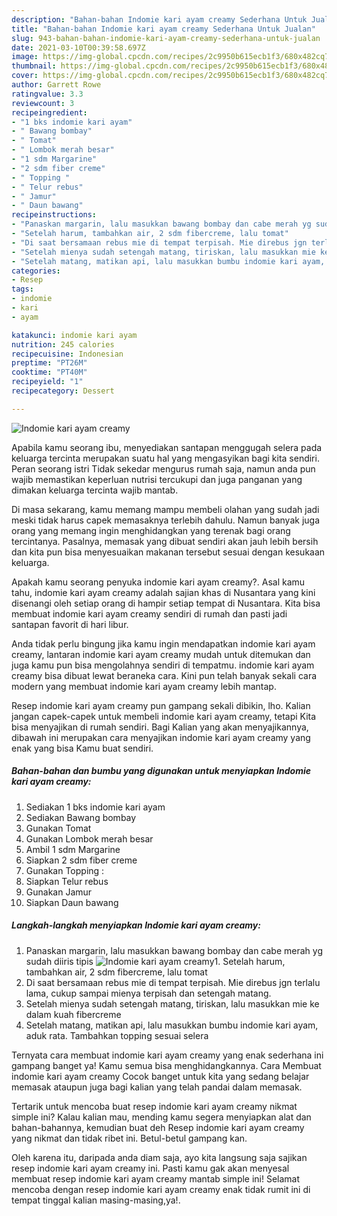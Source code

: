 ```yaml
---
description: "Bahan-bahan Indomie kari ayam creamy Sederhana Untuk Jualan"
title: "Bahan-bahan Indomie kari ayam creamy Sederhana Untuk Jualan"
slug: 943-bahan-bahan-indomie-kari-ayam-creamy-sederhana-untuk-jualan
date: 2021-03-10T00:39:58.697Z
image: https://img-global.cpcdn.com/recipes/2c9950b615ecb1f3/680x482cq70/indomie-kari-ayam-creamy-foto-resep-utama.jpg
thumbnail: https://img-global.cpcdn.com/recipes/2c9950b615ecb1f3/680x482cq70/indomie-kari-ayam-creamy-foto-resep-utama.jpg
cover: https://img-global.cpcdn.com/recipes/2c9950b615ecb1f3/680x482cq70/indomie-kari-ayam-creamy-foto-resep-utama.jpg
author: Garrett Rowe
ratingvalue: 3.3
reviewcount: 3
recipeingredient:
- "1 bks indomie kari ayam"
- " Bawang bombay"
- " Tomat"
- " Lombok merah besar"
- "1 sdm Margarine"
- "2 sdm fiber creme"
- " Topping "
- " Telur rebus"
- " Jamur"
- " Daun bawang"
recipeinstructions:
- "Panaskan margarin, lalu masukkan bawang bombay dan cabe merah yg sudah diiris tipis"
- "Setelah harum, tambahkan air, 2 sdm fibercreme, lalu tomat"
- "Di saat bersamaan rebus mie di tempat terpisah. Mie direbus jgn terlalu lama, cukup sampai mienya terpisah dan setengah matang."
- "Setelah mienya sudah setengah matang, tiriskan, lalu masukkan mie ke dalam kuah fibercreme"
- "Setelah matang, matikan api, lalu masukkan bumbu indomie kari ayam, aduk rata. Tambahkan topping sesuai selera"
categories:
- Resep
tags:
- indomie
- kari
- ayam

katakunci: indomie kari ayam 
nutrition: 245 calories
recipecuisine: Indonesian
preptime: "PT26M"
cooktime: "PT40M"
recipeyield: "1"
recipecategory: Dessert

---
```



![Indomie kari ayam creamy](https://img-global.cpcdn.com/recipes/2c9950b615ecb1f3/680x482cq70/indomie-kari-ayam-creamy-foto-resep-utama.jpg)

Apabila kamu seorang ibu, menyediakan santapan menggugah selera pada keluarga tercinta merupakan suatu hal yang mengasyikan bagi kita sendiri. Peran seorang istri Tidak sekedar mengurus rumah saja, namun anda pun wajib memastikan keperluan nutrisi tercukupi dan juga panganan yang dimakan keluarga tercinta wajib mantab.

Di masa  sekarang, kamu memang mampu membeli olahan yang sudah jadi meski tidak harus capek memasaknya terlebih dahulu. Namun banyak juga orang yang memang ingin menghidangkan yang terenak bagi orang tercintanya. Pasalnya, memasak yang dibuat sendiri akan jauh lebih bersih dan kita pun bisa menyesuaikan makanan tersebut sesuai dengan kesukaan keluarga. 



Apakah kamu seorang penyuka indomie kari ayam creamy?. Asal kamu tahu, indomie kari ayam creamy adalah sajian khas di Nusantara yang kini disenangi oleh setiap orang di hampir setiap tempat di Nusantara. Kita bisa membuat indomie kari ayam creamy sendiri di rumah dan pasti jadi santapan favorit di hari libur.

Anda tidak perlu bingung jika kamu ingin mendapatkan indomie kari ayam creamy, lantaran indomie kari ayam creamy mudah untuk ditemukan dan juga kamu pun bisa mengolahnya sendiri di tempatmu. indomie kari ayam creamy bisa dibuat lewat beraneka cara. Kini pun telah banyak sekali cara modern yang membuat indomie kari ayam creamy lebih mantap.

Resep indomie kari ayam creamy pun gampang sekali dibikin, lho. Kalian jangan capek-capek untuk membeli indomie kari ayam creamy, tetapi Kita bisa menyajikan di rumah sendiri. Bagi Kalian yang akan menyajikannya, dibawah ini merupakan cara menyajikan indomie kari ayam creamy yang enak yang bisa Kamu buat sendiri.

<!--inarticleads1-->

##### Bahan-bahan dan bumbu yang digunakan untuk menyiapkan Indomie kari ayam creamy:

1. Sediakan 1 bks indomie kari ayam
1. Sediakan  Bawang bombay
1. Gunakan  Tomat
1. Gunakan  Lombok merah besar
1. Ambil 1 sdm Margarine
1. Siapkan 2 sdm fiber creme
1. Gunakan  Topping :
1. Siapkan  Telur rebus
1. Gunakan  Jamur
1. Siapkan  Daun bawang




<!--inarticleads2-->

##### Langkah-langkah menyiapkan Indomie kari ayam creamy:

1. Panaskan margarin, lalu masukkan bawang bombay dan cabe merah yg sudah diiris tipis
<img src="https://img-global.cpcdn.com/steps/cdbe3eb3d877bb69/160x128cq70/indomie-kari-ayam-creamy-langkah-memasak-1-foto.jpg" alt="Indomie kari ayam creamy">1. Setelah harum, tambahkan air, 2 sdm fibercreme, lalu tomat
1. Di saat bersamaan rebus mie di tempat terpisah. Mie direbus jgn terlalu lama, cukup sampai mienya terpisah dan setengah matang.
1. Setelah mienya sudah setengah matang, tiriskan, lalu masukkan mie ke dalam kuah fibercreme
1. Setelah matang, matikan api, lalu masukkan bumbu indomie kari ayam, aduk rata. Tambahkan topping sesuai selera




Ternyata cara membuat indomie kari ayam creamy yang enak sederhana ini gampang banget ya! Kamu semua bisa menghidangkannya. Cara Membuat indomie kari ayam creamy Cocok banget untuk kita yang sedang belajar memasak ataupun juga bagi kalian yang telah pandai dalam memasak.

Tertarik untuk mencoba buat resep indomie kari ayam creamy nikmat simple ini? Kalau kalian mau, mending kamu segera menyiapkan alat dan bahan-bahannya, kemudian buat deh Resep indomie kari ayam creamy yang nikmat dan tidak ribet ini. Betul-betul gampang kan. 

Oleh karena itu, daripada anda diam saja, ayo kita langsung saja sajikan resep indomie kari ayam creamy ini. Pasti kamu gak akan menyesal membuat resep indomie kari ayam creamy mantab simple ini! Selamat mencoba dengan resep indomie kari ayam creamy enak tidak rumit ini di tempat tinggal kalian masing-masing,ya!.

